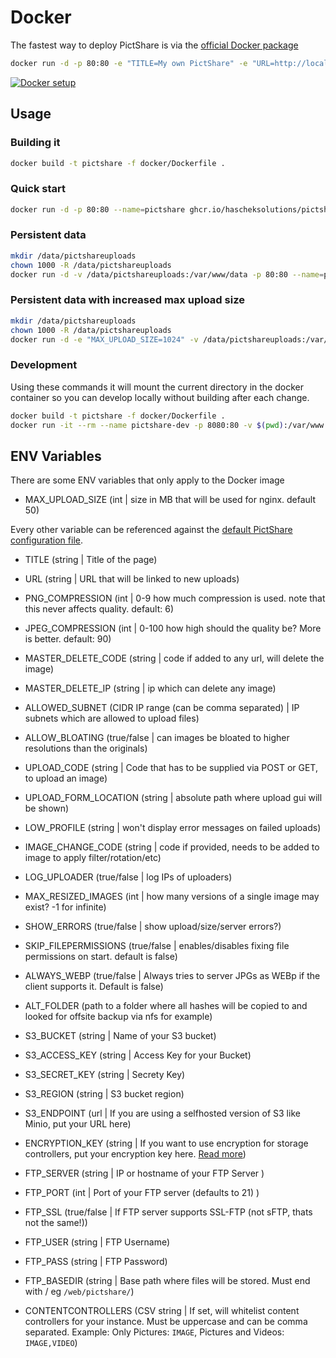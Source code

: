 # Docker
The fastest way to deploy PictShare is via the [official Docker package](https://github.com/HaschekSolutions/pictshare/pkgs/container/pictshare)

```bash
docker run -d -p 80:80 -e "TITLE=My own PictShare" -e "URL=http://localhost/" ghcr.io/hascheksolutions/pictshare
```

[![Docker setup](http://www.pictshare.net/b65dea2117.gif)](https://www.pictshare.net/8a1dec0973.mp4)

## Usage

### Building it
```bash
docker build -t pictshare -f docker/Dockerfile .
```

### Quick start
```bash
docker run -d -p 80:80 --name=pictshare ghcr.io/hascheksolutions/pictshare
```

### Persistent data
```bash
mkdir /data/pictshareuploads
chown 1000 -R /data/pictshareuploads
docker run -d -v /data/pictshareuploads:/var/www/data -p 80:80 --name=pictshare ghcr.io/hascheksolutions/pictshare
```

### Persistent data with increased max upload size
```bash
mkdir /data/pictshareuploads
chown 1000 -R /data/pictshareuploads
docker run -d -e "MAX_UPLOAD_SIZE=1024" -v /data/pictshareuploads:/var/www/data -p 80:80 --name=pictshare ghcr.io/hascheksolutions/pictshare
```

### Development
Using these commands it will mount the current directory in the docker container so you can develop locally without building after each change.

```bash
docker build -t pictshare -f docker/Dockerfile .
docker run -it --rm --name pictshare-dev -p 8080:80 -v $(pwd):/var/www -v $(pwd)/data:/var/www/data -e "URL=http://localhost:8080/" -e "SKIP_FILEPERMISSIONS=true" pictshare
```

## ENV Variables
There are some ENV variables that only apply to the Docker image
- MAX_UPLOAD_SIZE (int | size in MB that will be used for nginx. default 50)

Every other variable can be referenced against the [default PictShare configuration file](https://github.com/HaschekSolutions/pictshare/blob/master/inc/example.config.inc.php).
- TITLE (string | Title of the page)
- URL (string | URL that will be linked to new uploads)
- PNG_COMPRESSION (int | 0-9 how much compression is used. note that this never affects quality. default: 6)
- JPEG_COMPRESSION (int | 0-100 how high should the quality be? More is better. default: 90)
- MASTER_DELETE_CODE (string | code if added to any url, will delete the image)
- MASTER_DELETE_IP (string | ip which can delete any image)
- ALLOWED_SUBNET (CIDR IP range (can be comma separated) | IP subnets which are allowed to upload files)
- ALLOW_BLOATING (true/false | can images be bloated to higher resolutions than the originals)
- UPLOAD_CODE (string | Code that has to be supplied via POST or GET, to upload an image)
- UPLOAD_FORM_LOCATION (string | absolute path where upload gui will be shown)
- LOW_PROFILE (string | won't display error messages on failed uploads)
- IMAGE_CHANGE_CODE (string | code if provided, needs to be added to image to apply filter/rotation/etc)
- LOG_UPLOADER (true/false | log IPs of uploaders)
- MAX_RESIZED_IMAGES (int | how many versions of a single image may exist? -1 for infinite)
- SHOW_ERRORS (true/false | show upload/size/server errors?)
- SKIP_FILEPERMISSIONS (true/false | enables/disables fixing file permissions on start. default is false)
- ALWAYS_WEBP (true/false | Always tries to server JPGs as WEBp if the client supports it. Default is false)
- ALT_FOLDER (path to a folder where all hashes will be copied to and looked for offsite backup via nfs for example)
- S3_BUCKET (string | Name of your S3 bucket)
- S3_ACCESS_KEY (string | Access Key for your Bucket)
- S3_SECRET_KEY (string | Secrety Key)
- S3_REGION (string | S3 bucket region)
- S3_ENDPOINT (url | If you are using a selfhosted version of S3 like Minio, put your URL here)
- ENCRYPTION_KEY (string | If you want to use encryption for storage controllers, put your encryption key here. [Read more](https://github.com/HaschekSolutions/pictshare/blob/master/rtfm/ENCRYPTION.md))

- FTP_SERVER (string | IP or hostname of your FTP Server )
- FTP_PORT (int | Port of your FTP server (defaults to 21) )
- FTP_SSL (true/false | If FTP server supports SSL-FTP (not sFTP, thats not the same!))
- FTP_USER (string | FTP Username)
- FTP_PASS (string | FTP Password)
- FTP_BASEDIR (string | Base path where files will be stored. Must end with / eg `/web/pictshare/`)

- CONTENTCONTROLLERS (CSV string | If set, will whitelist content controllers for your instance. Must be uppercase and can be comma separated. Example: Only Pictures: `IMAGE`, Pictures and Videos: `IMAGE,VIDEO`)

